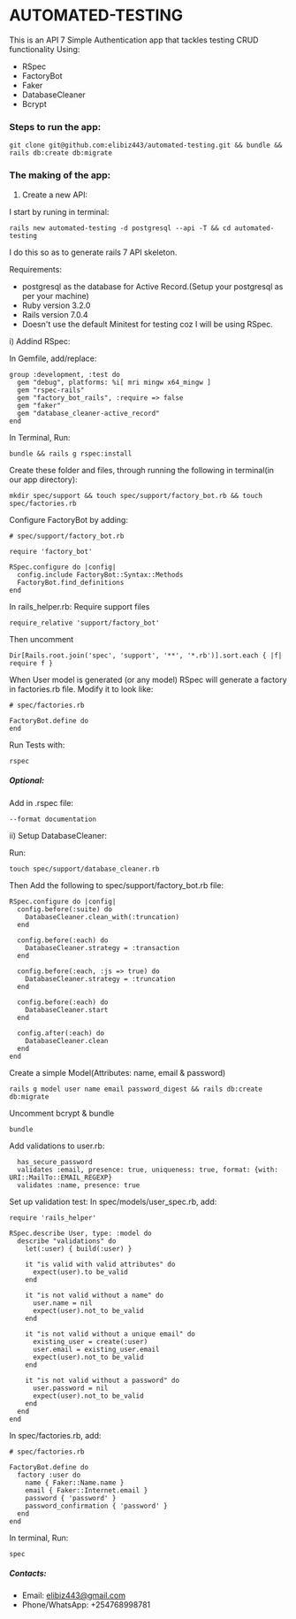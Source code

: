 # AUTOMATED-TESTING

This is an API 7 Simple Authentication app that tackles testing CRUD functionality Using:
* RSpec
* FactoryBot
* Faker
* DatabaseCleaner
* Bcrypt

### Steps to run the app:
```
git clone git@github.com:elibiz443/automated-testing.git && bundle && rails db:create db:migrate
```

### The making of the app:

1. Create a new API:

I start by runing in terminal:
```
rails new automated-testing -d postgresql --api -T && cd automated-testing
```
I do this so as to generate rails 7 API skeleton.

Requirements:
* postgresql as the database for Active Record.(Setup your postgresql as per your machine)
* Ruby version 3.2.0
* Rails version 7.0.4
* Doesn't use the default Minitest for testing coz I will be using RSpec.

i) Addind RSpec:

In Gemfile, add/replace:
```
group :development, :test do
  gem "debug", platforms: %i[ mri mingw x64_mingw ]
  gem "rspec-rails"
  gem "factory_bot_rails", :require => false
  gem "faker"
  gem "database_cleaner-active_record"
end
```
In Terminal, Run:
```
bundle && rails g rspec:install
```

Create these folder and files, through running the following in terminal(in our app directory):
```
mkdir spec/support && touch spec/support/factory_bot.rb && touch spec/factories.rb
```

Configure FactoryBot by adding:
```
# spec/support/factory_bot.rb

require 'factory_bot'

RSpec.configure do |config|
  config.include FactoryBot::Syntax::Methods
  FactoryBot.find_definitions
end
```

In rails_helper.rb:
Require support files
```
require_relative 'support/factory_bot'
```
Then uncomment
```
Dir[Rails.root.join('spec', 'support', '**', '*.rb')].sort.each { |f| require f }
```

When User model is generated (or any model) RSpec will generate a factory in factories.rb file. Modify it to look like:
```
# spec/factories.rb

FactoryBot.define do
end
```

Run Tests with:
```
rspec
```

##### Optional:

Add in .rspec file:
```
--format documentation 
```

ii) Setup DatabaseCleaner:

Run:
```
touch spec/support/database_cleaner.rb
```
Then Add the following to spec/support/factory_bot.rb file: 

```
RSpec.configure do |config|
  config.before(:suite) do
    DatabaseCleaner.clean_with(:truncation)
  end

  config.before(:each) do
    DatabaseCleaner.strategy = :transaction
  end

  config.before(:each, :js => true) do
    DatabaseCleaner.strategy = :truncation
  end

  config.before(:each) do
    DatabaseCleaner.start
  end

  config.after(:each) do
    DatabaseCleaner.clean
  end
end
```

Create a simple Model(Attributes: name, email & password)
```
rails g model user name email password_digest && rails db:create db:migrate
```

Uncomment bcrypt & bundle
```
bundle
```

Add validations to user.rb:
```
  has_secure_password
  validates :email, presence: true, uniqueness: true, format: {with: URI::MailTo::EMAIL_REGEXP}
  validates :name, presence: true
```

Set up validation test:
In spec/models/user_spec.rb, add:
```
require 'rails_helper'

RSpec.describe User, type: :model do
  describe "validations" do
    let(:user) { build(:user) }

    it "is valid with valid attributes" do
      expect(user).to be_valid
    end

    it "is not valid without a name" do
      user.name = nil
      expect(user).not_to be_valid
    end

    it "is not valid without a unique email" do
      existing_user = create(:user)
      user.email = existing_user.email
      expect(user).not_to be_valid
    end

    it "is not valid without a password" do
      user.password = nil
      expect(user).not_to be_valid
    end
  end
end
```
In spec/factories.rb, add:
```
# spec/factories.rb

FactoryBot.define do
  factory :user do
    name { Faker::Name.name }
    email { Faker::Internet.email }
    password { 'password' }
    password_confirmation { 'password' }
  end
end
```
In terminal, Run:
```
spec
```

##### Contacts:
* Email: elibiz443@gmail.com
* Phone/WhatsApp: +254768998781




